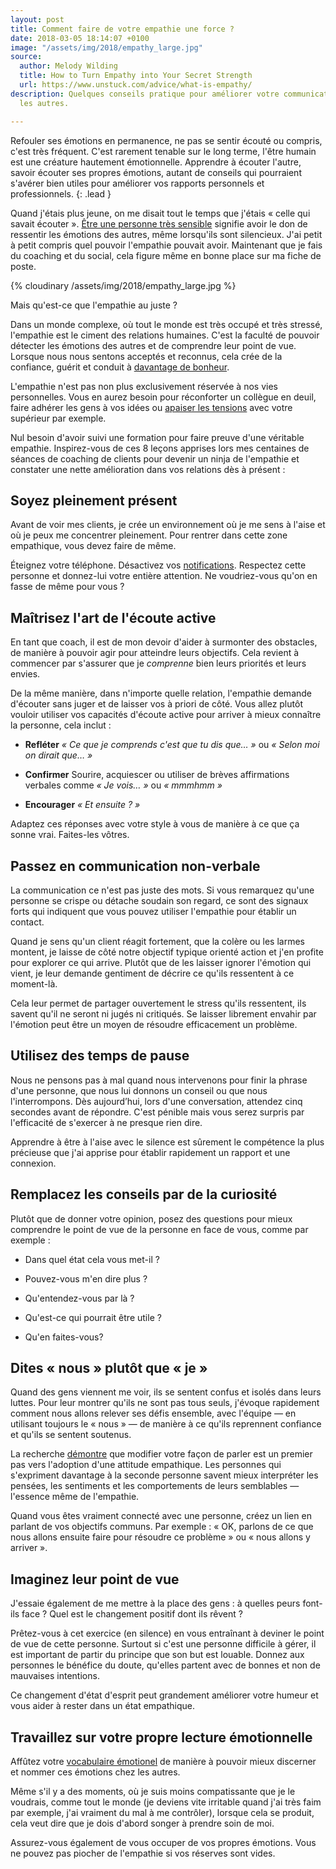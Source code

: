 ```yaml
---
layout: post
title: Comment faire de votre empathie une force ?
date: 2018-03-05 18:14:07 +0100
image: "/assets/img/2018/empathy_large.jpg"
source:
  author: Melody Wilding
  title: How to Turn Empathy into Your Secret Strength
  url: https://www.unstuck.com/advice/what-is-empathy/
description: Quelques conseils pratique pour améliorer votre communication envers
  les autres.

---
```

Refouler ses émotions en permanence, ne pas se sentir écouté ou compris, c'est très fréquent. C'est rarement tenable sur le long terme, l'être humain est une créature hautement émotionnelle.
Apprendre à écouter l'autre, savoir écouter ses propres émotions, autant de conseils qui pourraient s'avérer bien utiles pour améliorer vos rapports personnels et professionnels.
{: .lead }

Quand j'étais plus jeune, on me disait tout le temps que j'étais « celle qui savait écouter ». [Être une personne très sensible](http://melodywilding.com/highly-sensitive-person-10-ways-tell/) signifie avoir le don de ressentir les émotions des autres, même lorsqu'ils sont silencieux. J'ai petit à petit compris quel pouvoir l'empathie pouvait avoir. Maintenant que je fais du coaching et du social, cela figure même en bonne place sur ma fiche de poste.

{% cloudinary /assets/img/2018/empathy_large.jpg %}

Mais qu'est-ce que l'empathie au juste ?

Dans un monde complexe, où tout le monde est très occupé et très stressé, l'empathie est le ciment des relations humaines. C'est la faculté de pouvoir détecter les émotions des autres et de comprendre leur point de vue. Lorsque nous nous sentons acceptés et reconnus, cela crée de la confiance, guérit et conduit à [davantage de bonheur](https://greatergood.berkeley.edu/article/item/six_habits_of_highly_empathic_people1).

L'empathie n'est pas non plus exclusivement réservée à nos vies personnelles. Vous en aurez besoin pour réconforter un collègue en deuil, faire adhérer les gens à vos idées ou [apaiser les tensions](https://www.unstuck.com/advice/escape-drama-triangle/) avec votre supérieur par exemple.

Nul besoin d'avoir suivi une formation pour faire preuve d'une véritable empathie. Inspirez-vous de ces 8 leçons apprises lors mes centaines de séances de coaching de clients pour devenir un ninja de l'empathie et constater une nette amélioration dans vos relations dès à présent :

## Soyez pleinement présent

Avant de voir mes clients, je crée un environnement où je me sens à l'aise et où je peux me concentrer pleinement. Pour rentrer dans cette zone empathique, vous devez faire de même.

Éteignez votre téléphone. Désactivez vos [notifications](https://www.unstuck.com/advice/schedule-your-freedom/).
Respectez cette personne et donnez-lui votre entière attention. 
Ne voudriez-vous qu'on en fasse de même pour vous ?

## Maîtrisez l'art de l'écoute active

En tant que coach, il est de mon devoir d'aider à surmonter des obstacles, de manière à pouvoir agir pour atteindre leurs objectifs. Cela revient à commencer par s'assurer que je _comprenne_ bien leurs priorités et leurs envies.

De la même manière, dans n'importe quelle relation, l'empathie demande d'écouter sans juger et de laisser vos à priori de côté. Vous allez plutôt vouloir utiliser vos capacités d'écoute active pour arriver à mieux connaître la personne, cela inclut :

- **Refléter**
*« Ce que je comprends c'est que tu dis que… »*  ou *« Selon moi on dirait que… »*

- **Confirmer**
Sourire, acquiescer ou utiliser de brèves affirmations verbales comme *« Je vois… »* ou *« mmmhmm »*

- **Encourager**
*« Et ensuite ? »*

Adaptez ces réponses avec votre style à vous de manière à ce que ça sonne vrai. Faites-les vôtres.

## Passez en communication non-verbale

La communication ce n'est pas juste des mots. Si vous remarquez qu'une personne se crispe ou détache soudain son regard, ce sont des signaux forts qui indiquent que vous pouvez utiliser l'empathie pour établir un contact.

Quand je sens qu'un client réagit fortement, que la colère ou les larmes montent, je laisse de côté notre objectif typique orienté action et j'en profite pour explorer ce qui arrive. Plutôt que de les laisser ignorer l'émotion qui vient, je leur demande gentiment de décrire ce qu'ils ressentent à ce moment-là.

Cela leur permet de partager ouvertement le stress qu'ils ressentent, ils savent qu'il ne seront ni jugés ni critiqués. Se laisser librement envahir par l'émotion peut être un moyen de résoudre efficacement un problème.

## Utilisez des temps de pause

Nous ne pensons pas à mal quand nous intervenons pour finir la phrase d'une personne, que nous lui donnons un conseil ou que nous l'interrompons. Dès aujourd’hui, lors d'une conversation, attendez cinq secondes avant de répondre. C'est pénible mais vous serez surpris par l'efficacité de s'exercer à ne presque rien dire.

Apprendre à être à l'aise avec le silence est sûrement le compétence la plus précieuse que j'ai apprise pour établir rapidement un rapport et une connexion.

## Remplacez les conseils par de la curiosité

Plutôt que de donner votre opinion, posez des questions pour mieux comprendre le point de vue de la personne en face de vous, comme par exemple :

- Dans quel état cela vous met-il ?

- Pouvez-vous m'en dire plus ?

- Qu'entendez-vous par là ?

- Qu'est-ce qui pourrait être utile ?

- Qu'en faites-vous?

## Dites « nous » plutôt que « je »

Quand des gens viennent me voir, ils se sentent confus et isolés dans leurs luttes. Pour leur montrer qu'ils ne sont pas tous seuls, j'évoque rapidement comment nous allons relever ses défis ensemble, avec l'équipe — en utilisant toujours le « nous » — de manière à ce qu'ils reprennent confiance et qu'ils se sentent soutenus.

La recherche [démontre](https://hbr.org/2015/03/if-you-want-to-be-the-boss-say-we-not-i) que modifier votre façon de parler est un premier pas vers l'adoption d'une attitude empathique. Les personnes qui s'expriment davantage à la seconde personne savent mieux interpréter les pensées, les sentiments et les comportements de leurs semblables — l'essence même de l'empathie.

Quand vous êtes vraiment connecté avec une personne, créez un lien en parlant de vos objectifs communs. Par exemple : « OK, parlons de ce que nous allons ensuite faire pour résoudre ce problème » ou « nous allons y arriver ».

## Imaginez leur point de vue

J'essaie également de me mettre à la place des gens : à quelles peurs font-ils face ? Quel est le changement positif dont ils rêvent ?

Prêtez-vous à cet exercice (en silence) en vous entraînant à deviner le point de vue de cette personne. Surtout si c'est une personne difficile à gérer, il est important de partir du principe que son but est louable. Donnez aux personnes le bénéfice du doute, qu'elles partent avec de bonnes et non de mauvaises intentions.

Ce changement d'état d'esprit peut grandement améliorer votre humeur et vous aider à rester dans un état empathique.

## Travaillez sur votre propre lecture émotionnelle

Affûtez votre [vocabulaire émotionel](http://melodywilding.com/control-stress-and-feel-less-anxious-with-emotional-labeling-free-toolkit/) de manière à pouvoir mieux discerner et nommer ces émotions chez les autres.

Même s'il y a des moments, où je suis moins compatissante que je le voudrais, comme tout le monde (je deviens vite irritable quand j'ai très faim par exemple, j'ai vraiment du mal à me contrôler), lorsque cela se produit, cela veut dire que je dois d'abord songer à prendre soin de moi.

Assurez-vous également de vous occuper de vos propres émotions. Vous ne pouvez pas piocher de l'empathie si vos réserves sont vides.